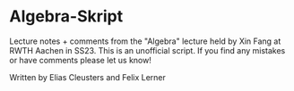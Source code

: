 # Algebra-Skript
Lecture notes + comments from the "Algebra" lecture held by Xin Fang at RWTH Aachen in SS23. This is an unofficial script.
If you find any mistakes or have comments please let us know!

Written by Elias Cleusters and Felix Lerner
